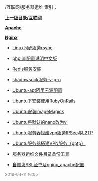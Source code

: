 /互联网/服务器运维 索引：


**[上一级目录/互联网](/互联网/index.md)**

**[Apache](/互联网/服务器运维/Apache/index.md)**

**[Nginx](/互联网/服务器运维/Nginx/index.md)**

- [Linux同步服务rsync](/互联网/服务器运维/Linux同步服务rsync.md)

- [php.ini配置说明中文版](/互联网/服务器运维/php.ini配置说明中文版.md)

- [Redis服务安装](/互联网/服务器运维/Redis服务安装.md)

- [shadowsock服务-v-p-n](/互联网/服务器运维/shadowsock服务-v-p-n.md)

- [Ubuntu-apt阿里云源配置](/互联网/服务器运维/Ubuntu-apt阿里云源配置.md)

- [Ubuntu下安装使用RubyOnRails](/互联网/服务器运维/Ubuntu下安装使用RubyOnRails.md)

- [Ubuntu安装imageMagick](/互联网/服务器运维/Ubuntu安装imageMagick.md)

- [Ubuntu将默认的nano改为vi](/互联网/服务器运维/Ubuntu将默认的nano改为vim.md)

- [Ubuntu服务器搭建vpn服务IPSec与L2TP](/互联网/服务器运维/Ubuntu服务器搭建vpn服务IPSec与L2TP.md)

- [Ubuntu服务器搭建VPN服务（pptp）](/互联网/服务器运维/Ubuntu服务器搭建VPN服务（pptp）.md)

- [服务器运维文件目录备份工具](/互联网/服务器运维/服务器运维文件目录备份工具.md)

- [自颁发SSL证书及nginx_apache配置](/互联网/服务器运维/自颁发SSL证书及nginx_apache配置.md)


<font size=2 color='grey'> 2019-04-11 16:05 </font>